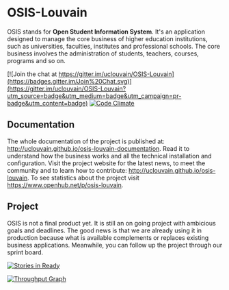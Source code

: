 # OSIS-Louvain

OSIS stands for **Open Student Information System**. It's an application designed to manage the core business of higher education institutions, such as universities, faculties, institutes and professional schools. The core business involves the administration of students, teachers, courses, programs and so on.

[![Join the chat at https://gitter.im/uclouvain/OSIS-Louvain](https://badges.gitter.im/Join%20Chat.svg)](https://gitter.im/uclouvain/OSIS-Louvain?utm_source=badge&utm_medium=badge&utm_campaign=pr-badge&utm_content=badge) [![Code Climate](https://codeclimate.com/github/uclouvain/osis-louvain/badges/gpa.svg)](https://codeclimate.com/github/uclouvain/osis-louvain)

## Documentation

The whole documentation of the project is published at: http://uclouvain.github.io/osis-louvain-documentation. Read it to understand how the business works and all the technical installation and configuration. Visit the project website for the latest news, to meet the community and to learn how to contribute: http://uclouvain.github.io/osis-louvain. To see statistics about the project visit https://www.openhub.net/p/osis-louvain.

## Project

OSIS is not a final product yet. It is still an on going project with ambicious goals and deadlines. The good news is that we are already using it in production because what is available complements or replaces existing business applications. Meanwhile, you can follow up the project through our sprint board.

[![Stories in Ready](https://badge.waffle.io/uclouvain/osis-louvain.png?label=ready&title=Ready)](http://waffle.io/uclouvain/osis-louvain)

[![Throughput Graph](https://graphs.waffle.io/uclouvain/osis-louvain/throughput.svg)](https://waffle.io/uclouvain/osis-louvain/metrics)

<script type='text/javascript' src='https://www.openhub.net/p/osis-louvain/widgets/project_basic_stats?format=js'></script>

